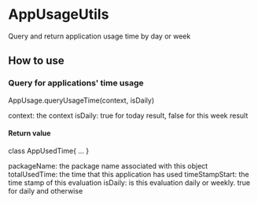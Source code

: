 # AppUsageUtils
Query and return application usage time by day or week
## How to use
### Query for applications' time usage
AppUsage.queryUsageTime(context, isDaily)

   context: the context
   isDaily: true for today result, false for this week result


#### Return value
class AppUsedTime{
  ...
}

packageName: the package name associated with this object
totalUsedTime: the time that this application has used
timeStampStart: the time stamp of this evaluation
isDaily: is this evaluation daily or weekly. true for daily and otherwise

 

